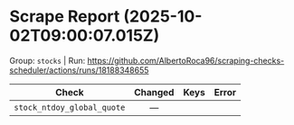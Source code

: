 # Scrape Report (2025-10-02T09:00:07.015Z)

Group: `stocks`  |  Run: https://github.com/AlbertoRoca96/scraping-checks-scheduler/actions/runs/18188348655

| Check | Changed | Keys | Error |
|---|:---:|:--|:--|
| `stock_ntdoy_global_quote` | — |  |  |
